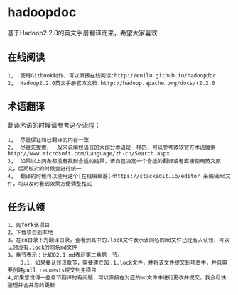 hadoopdoc
=========

基于Hadoop2.2.0的英文手册翻译而来，希望大家喜欢

在线阅读
-----------------
	1,	使用Gitbook制作，可以直接在线阅读:http://enilu.github.io/hadoopdoc
	2,	Hadoop2.2.0英文手册官方文档:http://hadoop.apache.org/docs/r2.2.0

术语翻译
-----------------
翻译术语的时候请参考这个流程：

	1,	尽量保证和已翻译的内容一致
	2,	尽量先搜索，一般来说编程语言的大部分术语是一样的，可以参考微软官方术语搜索http://www.microsoft.com/Language/zh-cn/Search.aspx 
	3,	如果以上两条都没有找到合适的结果，请自己决定一个合适的翻译或者直接使用英文原文，后期校对的时候会进行统一
	4,	翻译的时候可以使用这个[在线编辑器(<https://stackedit.io/editor 来编辑md文件，可以及时看到效果方便调整格式
 
 任务认领
-----------------
	1，先fork该项目
	2，下载项目到本地
	3，在cn目录下为翻译目录，查看到其中的.lock文件表示该同名的md文件已经有人认领，可以认领没有.lock的同名md文件
	3，章节表示：比如02.1.md表示第二章第一节。
		3.1，如果要认领该章节，需要建立02.1.lock文件，并将该文件提交到项目中，并且需要创建pull requests提交到主项目
	4,如果您觉得一些章节翻译的有问题，可以直接在对应的md文件中进行更改并提交，我会尽快整理并合并您的更新
